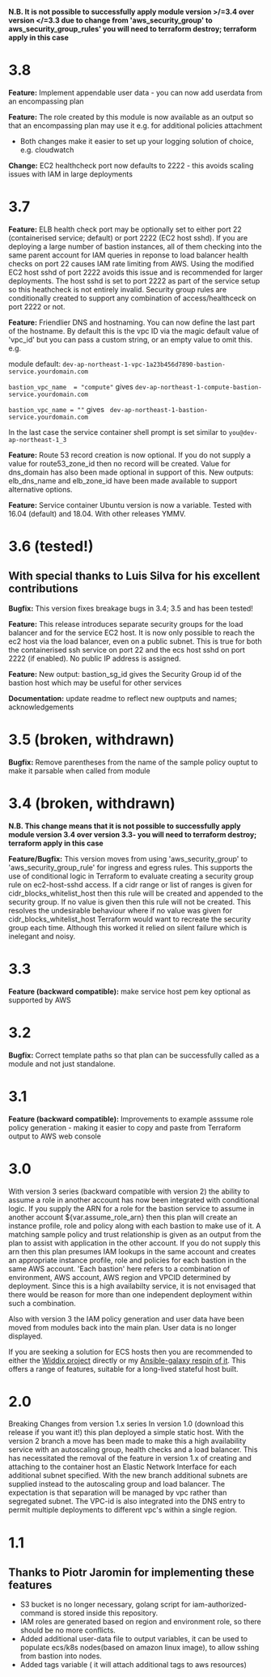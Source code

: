 **N.B. It is not possible to successfully apply module version >/=3.4 over version </=3.3 due to change from 'aws_security_group' to aws_security_group_rules' you will need to terraform destroy; terraform apply in this case**

# 3.8

**Feature:** Implement appendable user data - you can now add userdata from an encompassing plan

**Feature:** The role created by this module is now available as an output so that an encompassing plan may use it e.g. for additional policies attachment

* Both changes make it easier to set up your logging solution of choice, e.g. cloudwatch

**Change:**  EC2 healthcheck port now defaults to 2222 - this avoids scaling issues with IAM in large deployments

# 3.7

**Feature:** ELB health check port may be optionally set to either port 22 (containerised service; default) or port 2222 (EC2 host sshd). If you are deploying a large number of bastion instances, all of them checking into the same parent account for IAM queries in reponse to load balancer health checks on port 22 causes IAM rate limiting from AWS. Using the modified EC2 host sshd of port 2222 avoids this issue and is recommended for larger deployments. The host sshd is set to port 2222 as part of the service setup so this heathcheck is not entirely invalid. Security group rules are conditionally created to support any combination of access/healthceck on port 2222 or not.

**Feature:** Friendlier DNS and hostnaming. You can now define the last part of the hostname. By default this is the vpc ID via the magic default value of 'vpc_id' but you can pass a custom string, or an empty value to omit this. e.g. 

 module default: `dev-ap-northeast-1-vpc-1a23b456d7890-bastion-service.yourdomain.com`
 
  `bastion_vpc_name  = "compute"` gives `dev-ap-northeast-1-compute-bastion-service.yourdomain.com`

  `bastion_vpc_name = ""` gives ` dev-ap-northeast-1-bastion-service.yourdomain.com`

  In the last case the service container shell prompt is set similar to `you@dev-ap-northeast-1_3`

**Feature:** Route 53 record creation is now optional. If you do not supply a value for route53_zone_id then no record will be created. Value for dns_domain has also been made optional in support of this. New outputs: elb_dns_name and elb_zone_id have been made available to support alternative options.

**Feature:** Service container Ubuntu version is now a variable. Tested with 16.04 (default) and 18.04. With other releases YMMV.

# 3.6 (tested!) 
## With special thanks to Luis Silva for his excellent contributions

**Bugfix:** This version fixes breakage bugs in 3.4; 3.5 and has been tested!

**Feature:** This release introduces separate security groups for the load balancer and for the service EC2 host. It is now only possible to reach the ec2 host via the load balancer, even on a public subnet. This is true for both the containerised ssh service on port 22 and the ecs host sshd on port 2222 (if enabled). No public IP address is assigned.

**Feature:** New output: bastion_sg_id gives the Security Group id of the bastion host which may be useful for other services

**Documentation:** update readme to reflect new ouptputs and names; acknowledgements

# 3.5 (broken, withdrawn)

**Bugfix:** Remove parentheses from the name of the sample policy ouptut to make it parsable when called from module

# 3.4 (broken, withdrawn)

**N.B. This change means that it is not possible to successfully apply module version 3.4 over version 3.3- you will need to terraform destroy; terraform apply in this case**

**Feature/Bugfix:** This version moves from using 'aws_security_group' to 'aws_security_group_rule' for ingress and egress rules. This supports the use of conditional logic in Terraform to evaluate creating a security group rule on ec2-host-sshd access. If a cidr range or list of ranges is given for cidr_blocks_whitelist_host then this rule will be created and appended to the security group. If no value is given then this rule will not be created. This resolves the undesirable behaviour where if no value was given for cidr_blocks_whitelist_host Terraform would want to recreate the security group each time. Although this worked it relied on silent failure which is inelegant and noisy. 

# 3.3

**Feature (backward compatible):** make service host pem key optional as supported by AWS

# 3.2

**Bugfix:** Correct template paths so that plan can be successfully called as a module and not just standalone.

# 3.1

**Feature (backward compatible):** Improvements to example asssume role policy generation - making it easier to copy and paste from Terraform output to AWS web console

# 3.0

With version 3 series (backward compatible with version 2) the ability to assume a role in another account has now been integrated with conditional logic. If you supply the ARN for a role for the bastion service to assume in another account ${var.assume_role_arn} then this plan will create an instance profile, role and policy along with each bastion to make use of it. A matching sample policy and trust relationship is given as an output from the plan to assist with application in the other account. If you do not supply this arn then this plan presumes IAM lookups in the same account and creates an appropriate instance profile, role and policies for each bastion in the same AWS account. 'Each bastion' here refers to a combination of environment, AWS account, AWS region and VPCID determined by deployment. Since this is a high availabilty service, it is not envisaged that there would be reason for more than one independent deployment within such a combination. 

Also with version 3 the IAM policy generation and user data have been moved from modules back into the main plan. User data is no longer displayed. 

If you are seeking a solution for ECS hosts then you are recommended to either the [Widdix project]((https://github.com/widdix/aws-ec2-ssh)) directly or my [Ansible-galaxy respin of it](https://galaxy.ansible.com/joshuamkite/aws-ecs-iam-users-tags/). This offers a range of features, suitable for a long-lived stateful host built.

# 2.0 

Breaking Changes from version 1.x series
In version 1.0 (download this release if you want it!) this plan deployed a simple static host. With the version 2 branch a move has been made to make this a high availability service with an autoscaling group, health checks and a load balancer. This has necessitated the removal of the feature in version 1.x of creating and attaching to the container host an Elastic Network Interface for each additional subnet specified. With the new branch additional subnets are supplied instead to the autoscaling group and load balancer. The expectation is that separation will be managed by vpc rather than segregated subnet. The VPC-id is also integrated into the DNS entry to permit multiple deployments to different vpc's within a single region.

# 1.1

## Thanks to Piotr Jaromin for implementing these features

* S3 bucket is no longer necessary, golang script for iam-authorized-command is stored inside this repository.
* IAM roles are generated based on region and environment role, so there should be no more conflicts.
* Added additional user-data file to output variables, it can be used to populate ecs/k8s nodes(based on amazon linux image), to allow sshing from bastion into nodes.
* Added tags variable ( it will attach additional tags to aws resources)